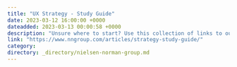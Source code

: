 ```yaml
---
title: "UX Strategy - Study Guide"
date: 2023-03-12 16:00:00 +0000
dateadded: 2023-03-13 00:00:58 +0000
description: "Unsure where to start? Use this collection of links to our articles and videos about UX visioning and strategy."
link: "https://www.nngroup.com/articles/strategy-study-guide/"
category:
directory: _directory/nielsen-norman-group.md
---
```

